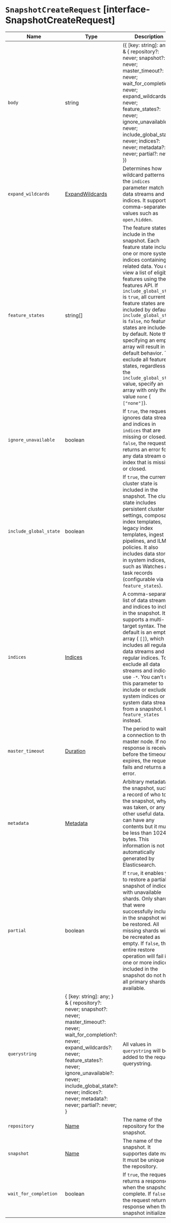 # `SnapshotCreateRequest` [interface-SnapshotCreateRequest]

| Name | Type | Description |
| - | - | - |
| `body` | string | ({ [key: string]: any; } & { repository?: never; snapshot?: never; master_timeout?: never; wait_for_completion?: never; expand_wildcards?: never; feature_states?: never; ignore_unavailable?: never; include_global_state?: never; indices?: never; metadata?: never; partial?: never; }) | All values in `body` will be added to the request body. |
| `expand_wildcards` | [ExpandWildcards](./ExpandWildcards.md) | Determines how wildcard patterns in the `indices` parameter match data streams and indices. It supports comma-separated values such as `open,hidden`. |
| `feature_states` | string[] | The feature states to include in the snapshot. Each feature state includes one or more system indices containing related data. You can view a list of eligible features using the get features API. If `include_global_state` is `true`, all current feature states are included by default. If `include_global_state` is `false`, no feature states are included by default. Note that specifying an empty array will result in the default behavior. To exclude all feature states, regardless of the `include_global_state` value, specify an array with only the value `none` ( `["none"]`). |
| `ignore_unavailable` | boolean | If `true`, the request ignores data streams and indices in `indices` that are missing or closed. If `false`, the request returns an error for any data stream or index that is missing or closed. |
| `include_global_state` | boolean | If `true`, the current cluster state is included in the snapshot. The cluster state includes persistent cluster settings, composable index templates, legacy index templates, ingest pipelines, and ILM policies. It also includes data stored in system indices, such as Watches and task records (configurable via `feature_states`). |
| `indices` | [Indices](./Indices.md) | A comma-separated list of data streams and indices to include in the snapshot. It supports a multi-target syntax. The default is an empty array ( `[]`), which includes all regular data streams and regular indices. To exclude all data streams and indices, use `-*`. You can't use this parameter to include or exclude system indices or system data streams from a snapshot. Use `feature_states` instead. |
| `master_timeout` | [Duration](./Duration.md) | The period to wait for a connection to the master node. If no response is received before the timeout expires, the request fails and returns an error. |
| `metadata` | [Metadata](./Metadata.md) | Arbitrary metadata to the snapshot, such as a record of who took the snapshot, why it was taken, or any other useful data. It can have any contents but it must be less than 1024 bytes. This information is not automatically generated by Elasticsearch. |
| `partial` | boolean | If `true`, it enables you to restore a partial snapshot of indices with unavailable shards. Only shards that were successfully included in the snapshot will be restored. All missing shards will be recreated as empty. If `false`, the entire restore operation will fail if one or more indices included in the snapshot do not have all primary shards available. |
| `querystring` | { [key: string]: any; } & { repository?: never; snapshot?: never; master_timeout?: never; wait_for_completion?: never; expand_wildcards?: never; feature_states?: never; ignore_unavailable?: never; include_global_state?: never; indices?: never; metadata?: never; partial?: never; } | All values in `querystring` will be added to the request querystring. |
| `repository` | [Name](./Name.md) | The name of the repository for the snapshot. |
| `snapshot` | [Name](./Name.md) | The name of the snapshot. It supportes date math. It must be unique in the repository. |
| `wait_for_completion` | boolean | If `true`, the request returns a response when the snapshot is complete. If `false`, the request returns a response when the snapshot initializes. |
